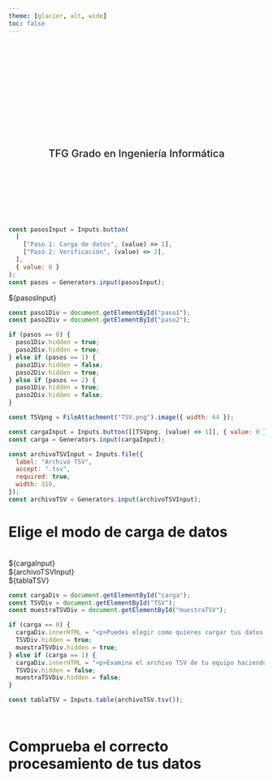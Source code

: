 ```yaml
---
theme: [glacier, alt, wide]
toc: false
---
```


<style>

.hero {
  display: flex;
  flex-direction: column;
  align-items: center;
  font-family: var(--sans-serif);
  margin: 4rem 0 8rem;
  text-wrap: balance;
  text-align: center;
}

.hero h1 {
  margin: 2rem 0;
  max-width: none;
  font-size: 14vw;
  font-weight: 900;
  line-height: 1;
  background: linear-gradient(30deg, var(--theme-foreground-focus), currentColor);
  -webkit-background-clip: text;
  -webkit-text-fill-color: transparent;
  background-clip: text;
}

.hero h2 {
  margin: 0;
  max-width: 34em;
  font-size: 20px;
  font-style: initial;
  font-weight: 500;
  line-height: 1.5;
  color: var(--theme-foreground-muted);
}

@media (min-width: 640px) {
  .hero h1 {
    font-size: 90px;
  }
}

</style>

<div class="hero">
  <h1>CorpusLing</h1>
  <h2>TFG Grado en Ingeniería Informática</h2>
</div>

<!-- Botones pasos -->

```js
const pasosInput = Inputs.button(
  [
    ["Paso 1: Carga de datos", (value) => 1],
    ["Paso 2: Verificación", (value) => 2],
  ],
  { value: 0 }
);
const pasos = Generators.input(pasosInput);
```

<div class="card">
  ${pasosInput}
</div>

<!-- Procesamiento pasos -->

```js
const paso1Div = document.getElementById("paso1");
const paso2Div = document.getElementById("paso2");

if (pasos == 0) {
  paso1Div.hidden = true;
  paso2Div.hidden = true;
} else if (pasos == 1) {
  paso1Div.hidden = false;
  paso2Div.hidden = true;
} else if (pasos == 2) {
  paso1Div.hidden = true;
  paso2Div.hidden = false;
}
```

<!-- Botones carga de datos -->

```js
const TSVpng = FileAttachment("TSV.png").image({ width: 64 });
```

```js
const cargaInput = Inputs.button([[TSVpng, (value) => 1]], { value: 0 });
const carga = Generators.input(cargaInput);
```

<!-- Modo de carga -->

```js
const archivoTSVInput = Inputs.file({
  label: "Archivo TSV",
  accept: ".tsv",
  required: true,
  width: 310,
});
const archivoTSV = Generators.input(archivoTSVInput);
```

<div id="paso1">
<div class="grid grid-cols-2">
  <div class="card">
    <h1>Elige el modo de carga de datos</h1>
    <br>
    ${cargaInput}
    <br>
    <div id="carga"></div>
    <div id="TSV">
      ${archivoTSVInput}
    </div>
  </div>
  <div id="muestraTSV" class="card" style="max-height: 350px;">
    ${tablaTSV}
  </div>
</div>
</div>

<!-- Examinar TSV -->

```js
const cargaDiv = document.getElementById("carga");
const TSVDiv = document.getElementById("TSV");
const muestraTSVDiv = document.getElementById("muestraTSV");

if (carga == 0) {
  cargaDiv.innerHTML = "<p>Puedes elegir como quieres cargar tus datos pulsando los distintos botones de arriba.</p>";
  TSVDiv.hidden = true;
  muestraTSVDiv.hidden = true;
} else if (carga == 1) {
  cargaDiv.innerHTML = "<p>Examina el archivo TSV de tu equipo haciendo click en el botón de abajo (siendo la primera línea del mismo los encabezados de las columnas).</p><br>";
  TSVDiv.hidden = false;
  muestraTSVDiv.hidden = false;
}
```

```js
const tablaTSV = Inputs.table(archivoTSV.tsv());
```

<!-- Botones verificación -->

```js

```

<!-- Verificación -->

```js

```

<div id="paso2">
<div class="grid grid-cols-3">
  <div class="card">
    <h1>Comprueba el correcto procesamiento de tus datos</h1>
  </div>
  <div id="tabla" class="card grid-colspan-2" style="max-height: 350px;">
    
  </div>
</div>
</div>
